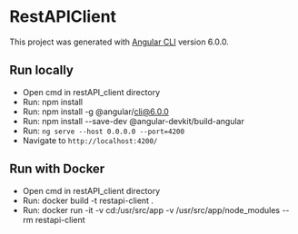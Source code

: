 # RestAPIClient

This project was generated with [Angular CLI](https://github.com/angular/angular-cli) version 6.0.0.

## Run locally

* Open cmd in restAPI_client directory
* Run: npm install
* Run: npm install -g @angular/cli@6.0.0
* Run: npm install --save-dev @angular-devkit/build-angular
* Run: `ng serve --host 0.0.0.0 --port=4200`
* Navigate to `http://localhost:4200/`

## Run with Docker

* Open cmd in restAPI_client directory
* Run: docker build -t restapi-client .
* Run: docker run -it -v cd:/usr/src/app -v /usr/src/app/node_modules --rm restapi-client
